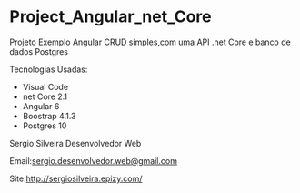 # Project_Angular_net_Core

Projeto Exemplo Angular CRUD simples,com uma API .net Core e banco de dados Postgres

Tecnologias Usadas:

- Visual Code
- net Core 2.1
- Angular 6
- Boostrap 4.1.3
- Postgres 10

Sergio Silveira Desenvolvedor Web 

Email:sergio.desenvolvedor.web@gmail.com

Site:http://sergiosilveira.epizy.com/



